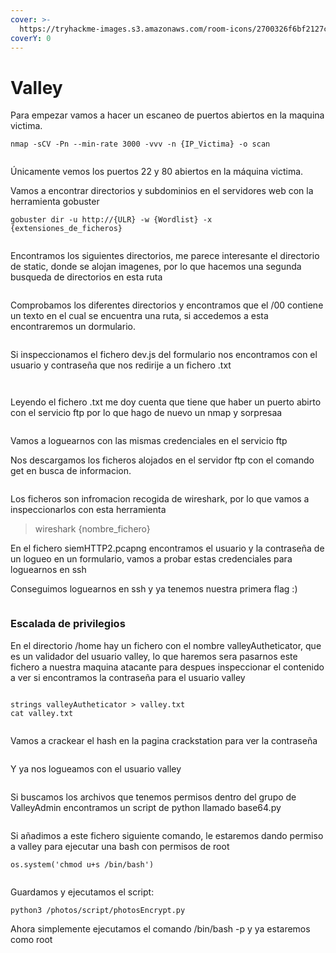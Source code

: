 ```yaml
---
cover: >-
  https://tryhackme-images.s3.amazonaws.com/room-icons/2700326f6bf2127c414a0fa4582496cd.png
coverY: 0
---
```


# Valley

Para empezar vamos a hacer un escaneo de puertos abiertos en la maquina victima.

```
nmap -sCV -Pn --min-rate 3000 -vvv -n {IP_Victima} -o scan
```

<figure><img src="../../../.gitbook/assets/image (3) (1) (1) (1).png" alt=""><figcaption></figcaption></figure>

Únicamente vemos los puertos 22 y 80 abiertos en la máquina victima.

Vamos a encontrar directorios y subdominios en el servidores web con la herramienta gobuster

```
gobuster dir -u http://{ULR} -w {Wordlist} -x {extensiones_de_ficheros}
```

<figure><img src="../../../.gitbook/assets/image (1) (3).png" alt=""><figcaption></figcaption></figure>

Encontramos los siguientes directorios, me parece interesante el directorio de static, donde se alojan imagenes, por lo que hacemos una segunda busqueda de directorios en esta ruta

<figure><img src="../../../.gitbook/assets/image (2) (1) (1) (1) (1) (1).png" alt=""><figcaption></figcaption></figure>

Comprobamos los diferentes directorios y encontramos que el /00 contiene un texto en el cual se encuentra una ruta, si accedemos a esta encontraremos un dormulario.

<figure><img src="../../../.gitbook/assets/image (3) (1) (1) (1) (1).png" alt=""><figcaption></figcaption></figure>

Si inspeccionamos el fichero dev.js del formulario nos encontramos con el usuario y contraseña que nos redirije a un fichero .txt

<figure><img src="../../../.gitbook/assets/image (5) (1) (1).png" alt=""><figcaption></figcaption></figure>

<figure><img src="../../../.gitbook/assets/image (6) (1) (1).png" alt=""><figcaption></figcaption></figure>

Leyendo el fichero .txt me doy cuenta que tiene que haber un puerto abirto con el servicio ftp por lo que hago de nuevo un nmap y sorpresaa

<figure><img src="../../../.gitbook/assets/image (7) (1) (1).png" alt=""><figcaption></figcaption></figure>

Vamos a loguearnos con las mismas credenciales en el servicio ftp

Nos descargamos los ficheros alojados en el servidor ftp con el comando get en busca de informacion.

<figure><img src="../../../.gitbook/assets/image (8) (1) (1).png" alt=""><figcaption></figcaption></figure>

Los ficheros son infromacion recogida de wireshark, por lo que vamos a inspeccionarlos con esta herramienta

> wireshark {nombre\_fichero}

En el fichero siemHTTP2.pcapng encontramos el usuario y la contraseña de un logueo en un formulario, vamos a probar estas credenciales para loguearnos en ssh

Conseguimos loguearnos en ssh y ya tenemos nuestra primera flag :)

<figure><img src="../../../.gitbook/assets/image (9) (1).png" alt=""><figcaption></figcaption></figure>

### Escalada de privilegios

En el directorio /home hay un fichero con el nombre valleyAutheticator, que es un validador del usuario valley, lo que haremos sera pasarnos este fichero a nuestra maquina atacante para despues inspeccionar el contenido a ver si encontramos la contraseña para el usuario valley

<figure><img src="../../../.gitbook/assets/image (10) (1).png" alt=""><figcaption></figcaption></figure>

```
strings valleyAutheticator > valley.txt
cat valley.txt
```

<figure><img src="../../../.gitbook/assets/image (11) (1).png" alt=""><figcaption></figcaption></figure>

Vamos a crackear el hash en la pagina crackstation para ver la contraseña

<figure><img src="../../../.gitbook/assets/image (12) (1).png" alt=""><figcaption></figcaption></figure>

Y ya nos logueamos con el usuario valley

<figure><img src="../../../.gitbook/assets/image (13) (1).png" alt=""><figcaption></figcaption></figure>

Si buscamos los archivos que tenemos permisos dentro del grupo de ValleyAdmin encontramos un script de python llamado base64.py

<figure><img src="../../../.gitbook/assets/image (42).png" alt=""><figcaption></figcaption></figure>

Si añadimos a este fichero siguiente comando, le estaremos dando permiso a valley para ejecutar una bash con permisos de root

```
os.system('chmod u+s /bin/bash')
```

<figure><img src="../../../.gitbook/assets/image (43).png" alt=""><figcaption></figcaption></figure>

Guardamos y ejecutamos el script:

```
python3 /photos/script/photosEncrypt.py
```

Ahora simplemente ejecutamos el comando /bin/bash -p y ya estaremos como root

<figure><img src="../../../.gitbook/assets/image (44).png" alt=""><figcaption></figcaption></figure>
